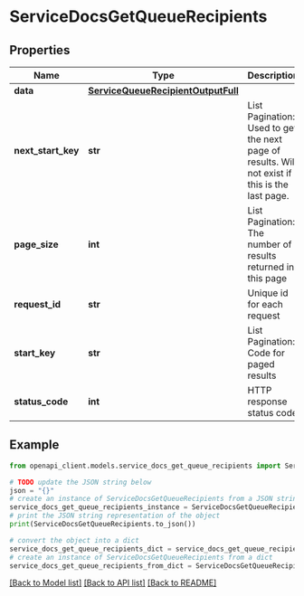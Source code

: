# ServiceDocsGetQueueRecipients


## Properties

Name | Type | Description | Notes
------------ | ------------- | ------------- | -------------
**data** | [**ServiceQueueRecipientOutputFull**](ServiceQueueRecipientOutputFull.md) |  | [optional] 
**next_start_key** | **str** | List Pagination: Used to get the next page of results. Will not exist if this is the last page. | [optional] 
**page_size** | **int** | List Pagination: The number of results returned in this page | [optional] 
**request_id** | **str** | Unique id for each request | [optional] 
**start_key** | **str** | List Pagination: Code for paged results | [optional] 
**status_code** | **int** | HTTP response status code | [optional] 

## Example

```python
from openapi_client.models.service_docs_get_queue_recipients import ServiceDocsGetQueueRecipients

# TODO update the JSON string below
json = "{}"
# create an instance of ServiceDocsGetQueueRecipients from a JSON string
service_docs_get_queue_recipients_instance = ServiceDocsGetQueueRecipients.from_json(json)
# print the JSON string representation of the object
print(ServiceDocsGetQueueRecipients.to_json())

# convert the object into a dict
service_docs_get_queue_recipients_dict = service_docs_get_queue_recipients_instance.to_dict()
# create an instance of ServiceDocsGetQueueRecipients from a dict
service_docs_get_queue_recipients_from_dict = ServiceDocsGetQueueRecipients.from_dict(service_docs_get_queue_recipients_dict)
```
[[Back to Model list]](../README.md#documentation-for-models) [[Back to API list]](../README.md#documentation-for-api-endpoints) [[Back to README]](../README.md)


